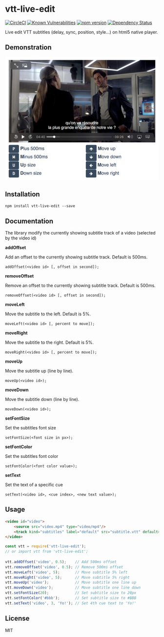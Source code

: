 # vtt-live-edit


[![CircleCI](https://circleci.com/gh/funkyremi/vtt-live-edit.svg?style=shield)](https://circleci.com/gh/funkyremi/vtt-live-edit)
[![Known Vulnerabilities](https://snyk.io/test/github/funkyremi/vtt-live-edit/badge.svg)](https://snyk.io/test/github/funkyremi/vtt-live-edit)
[![npm version](https://img.shields.io/npm/v/vtt-live-edit.svg)](https://www.npmjs.com/package/vtt-live-edit)
[![Dependency Status](https://david-dm.org/funkyremi/vtt-live-edit.svg)](https://david-dm.org/funkyremi/vtt-live-edit)


Live edit VTT subtitles (delay, sync, position, style...) on html5 native player.


## Demonstration

![Alt text](/demo.png?raw=true "Demo application")


## Installation
```
npm install vtt-live-edit --save
```


## Documentation

The library modify the currently showing subtitle track of a video (selected by the video id)

__addOffset__

Add an offset to the currently showing subtitle track. Default is 500ms.

`addOffset(<video id> [, offset in second]);`

__removeOffset__

Remove an offset to the currently showing subtitle track. Default is 500ms.

`removeOffset(<video id> [, offset in second]);`

__moveLeft__

Move the subtitle to the left. Default is 5%.

`moveLeft(<video id> [, percent to move]);`

__moveRight__

Move the subtitle to the right. Default is 5%.

`moveRight(<video id> [, percent to move]);`

__moveUp__

Move the subtitle up (line by line).

`moveUp(<video id>);`

__moveDown__

Move the subtitle down (line by line).

`moveDown(<video id>);`

__setFontSize__

Set the subtitles font size

`setFontSize(<font size in px>);`

__setFontColor__

Set the subtitles font color

`setFontColor(<font color value>);`

__setText__

Set the text of a specific cue

`setText(<video id>, <cue index>, <new text value>);`


## Usage

``` html
<video id="video">
    <source src="video.mp4" type="video/mp4"/>
    <track kind="subtitles" label="default" src="subtitle.vtt" default>
</video>
```

``` js
const vtt = require('vtt-live-edit');
// or import vtt from 'vtt-live-edit';

vtt.addOffset('video', 0.5);    // Add 500ms offset
vtt.removeOffset('video', 0.5); // Remove 500ms offset
vtt.moveLeft('video', 5);       // Move subtitle 5% left
vtt.moveRight('video', 5);      // Move subtitle 5% right
vtt.moveUp('video');            // Move subtitle one line up
vtt.moveDown('video');          // Move subtitle one line down
vtt.setFontSize(20);            // Set subtitle size to 20px
vtt.setFontColor('#bbb');       // Set subtitle size to #BBB
vtt.setText('video', 3, 'Yo!'); // Set 4th cue text to 'Yo!'
```

## License

MIT
